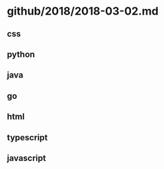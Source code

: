 # github/2018/2018-03-02.md



## css



## python



## java



## go



## html



## typescript



## javascript
